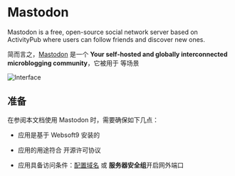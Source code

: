 # Mastodon

Mastodon is a free, open-source social network server based on ActivityPub where users can follow friends and discover new ones. 

简而言之，[Mastodon](https://joinmastodon.org/) 是一个 **Your self-hosted and globally interconnected microblogging community**，它被用于  等场景


![Interface](https://libs.websoft9.com/Websoft9/DocsPicture/zh/mastodon/mastodon-gui-websoft9.png)


## 准备

在参阅本文档使用 Mastodon 时，需要确保如下几点：

- 应用是基于 Websoft9 安装的

- 应用的用途符合 [](https://some_license_url) 开源许可协议

- 应用具备访问条件：[配置域名](./guide/appsetdomain) 或 **服务器安全组**开启网外端口